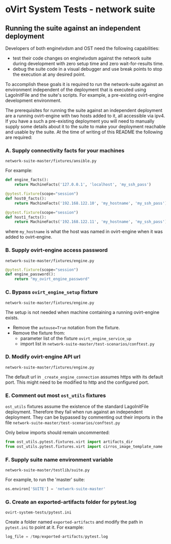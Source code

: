 # oVirt System Tests - network suite

## Running the suite against an independent deployment

Developers of both engine\vdsm and OST need the following capabilities:

* test their code changes on engine\vdsm against the network suite during
  development with zero setup time and zero wait-for-results time.
* debug the suite code in a visual debugger and use break points to stop
  the execution at any desired point.

To accomplish these goals it is required to run the network-suite against an
environment independent of the deployment that is executed using LagoInitFile
and the suite's scripts. For example, a pre-existing ovirt-engine development
environment.

The prerequisites for running the suite against an independent deployment are
a running ovirt-engine with two hosts added to it, all accessible via ipv4.
If you have a such a pre-existing deployment you will need to manually supply
some details about it to the suite to make your deployment reachable and usable
by the suite.
At the time of writing of this README the following are required:

### A. Supply connectivity facts for your machines

`network-suite-master/fixtures/ansible.py`

For example:

```python
def engine_facts():
    return MachineFacts('127.0.0.1', 'localhost', 'my_ssh_pass')

@pytest.fixture(scope="session")
def host0_facts():
    return MachineFacts('192.168.122.10', 'my_hostname', 'my_ssh_pass')

@pytest.fixture(scope="session")
def host1_facts():
    return MachineFacts('192.168.122.11', 'my_hostname', 'my_ssh_pass')
```

where `my_hostname` is what the host was named in ovirt-engine when it was
added to ovirt-engine.

### B. Supply ovirt-engine access password

`network-suite-master/fixtures/engine.py`

```python
@pytest.fixture(scope="session")
def engine_password():
    return "my_ovirt_engine_password"
```

### C. Bypass `ovirt_engine_setup` fixture

`network-suite-master/fixtures/engine.py`

The setup is not needed when machine containing a running ovirt-engine exists.

* Remove the `autouse=True` notation from the fixture.
* Remove the fixture from:
  * parameter list of the fixture `ovirt_engine_service_up`
  * import list in `network-suite-master/test-scenarios/conftest.py`

### D. Modify ovirt-engine API url

`network-suite-master/fixtures/engine.py`

The default url in `_create_engine_connection` assumes https with its default
port. This might need to be modified to http and the configured port.

### E. Comment out most `ost_utils` fixtures

`ost_utils` fixtures assume the existence of the standard LagoInitFile
deployment. Therefore they fail when run against an independent deployment.
They can be bypassed by commenting out their imports in the file
`network-suite-master/test-scenarios/conftest.py`

Only below imports should remain uncommented:

```python
from ost_utils.pytest.fixtures.virt import artifacts_dir
from ost_utils.pytest.fixtures.virt import cirros_image_template_name
```

### F. Supply suite name environment variable

`network-suite-master/testlib/suite.py`

For example, to run the 'master' suite:

```python
os.environ['SUITE'] = 'network-suite-master'
```

### G. Create an exported-artifacts folder for pytest.log

`ovirt-system-tests/pytest.ini`

Create a folder named `exported-artifacts` and modify the path in `pytest.ini`
to point at it. For example:

```python
log_file = /tmp/exported-artifacts/pytest.log
```
